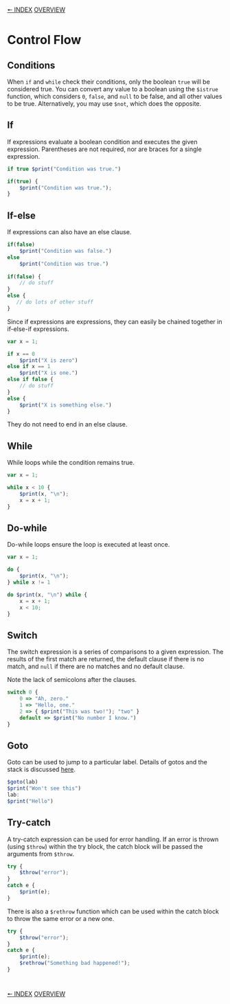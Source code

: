 [🠔 INDEX](index.md) [OVERVIEW](overview.md)
#

# Control Flow

## Conditions

When `if` and `while` check their conditions, only the boolean `true` will be considered true. You can convert any value to a boolean using the `$istrue` function, which considers `0`, `false`, and `null` to be false, and all other values to be true. Alternatively, you may use `$not`, which does the opposite.

## If

If expressions evaluate a boolean condition and executes the given expression. Parentheses are not required, nor are braces for a single expression.

```js
if true $print("Condition was true.")

if(true) {
    $print("Condition was true.");
}
```

## If-else

If expressions can also have an else clause.

```js
if(false)
    $print("Condition was false.")
else
    $print("Condition was true.")
 
if(false) {
    // do stuff
}
else {
   // do lots of other stuff
}
```

Since if expressions are expressions, they can easily be chained together in if-else-if expressions.

```js
var x = 1;

if x == 0
    $print("X is zero")
else if x == 1
    $print("X is one.")
else if false {
    // do stuff
}
else {
    $print("X is something else.")
} 
```

They do not need to end in an else clause.


## While

While loops while the condition remains true.

```js
var x = 1;

while x < 10 {
    $print(x, "\n");
    x = x + 1; 
}
```

## Do-while

Do-while loops ensure the loop is executed at least once.

```js
var x = 1;

do {
    $print(x, "\n");
} while x != 1

do $print(x, "\n") while {
    x = x + 1;
    x < 10;
}
```

## Switch

The switch expression is a series of comparisons to a given expression. The results of the first match are returned, the default clause if there is no match, and `null` if there are no matches and no default clause.

Note the lack of semicolons after the clauses.

```js
switch 0 {
    0 => "Ah, zero."
    1 => "Hello, one."
    2 => { $print("This was two!"); "two" }
    default => $print("No number I know.")
}
```

## Goto

Goto can be used to jump to a particular label. Details of gotos and the stack is discussed [here](http://nekovm.org/specs#labels_and_gotos).

```js
$goto(lab)
$print("Won't see this")
lab:
$print("Hello")
```

## Try-catch

A try-catch expression can be used for error handling. If an error is thrown (using `$throw`) within the try block, the catch block will be passed the arguments from `$throw`.

```js
try {
    $throw("error");
}
catch e {
    $print(e);
}
```

There is also a `$rethrow` function which can be used within the catch block to throw the same error or a new one.

```js
try {
    $throw("error");
}
catch e {
    $print(e);
    $rethrow("Something bad happened!");
}
```

#
[🠔 INDEX](index.md) [OVERVIEW](overview.md)